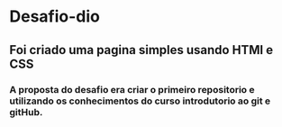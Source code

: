# Desafio-dio

## Foi criado uma pagina simples usando HTMl e CSS 
### A proposta do desafio era criar o primeiro repositorio e utilizando os conhecimentos do curso introdutorio ao git e gitHub.
